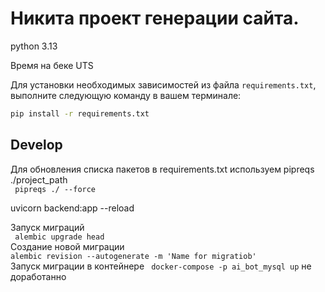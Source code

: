 # Никита проект генерации сайта.

python 3.13

Время на беке UTS

Для установки необходимых зависимостей из файла `requirements.txt`, выполните следующую команду в вашем терминале:

```bash
pip install -r requirements.txt
```


## Develop
Для обновления списка пакетов в requirements.txt используем pipreqs ./project_path  
``` pipreqs ./ --force```


uvicorn backend:app --reload

Запуск миграций  
```  alembic upgrade head ```  
Создание новой миграции    
``` alembic revision --autogenerate -m 'Name for migratiob' ```   
Запуск миграции в контейнере
``` docker-compose -p ai_bot_mysql up``` не доработанно  